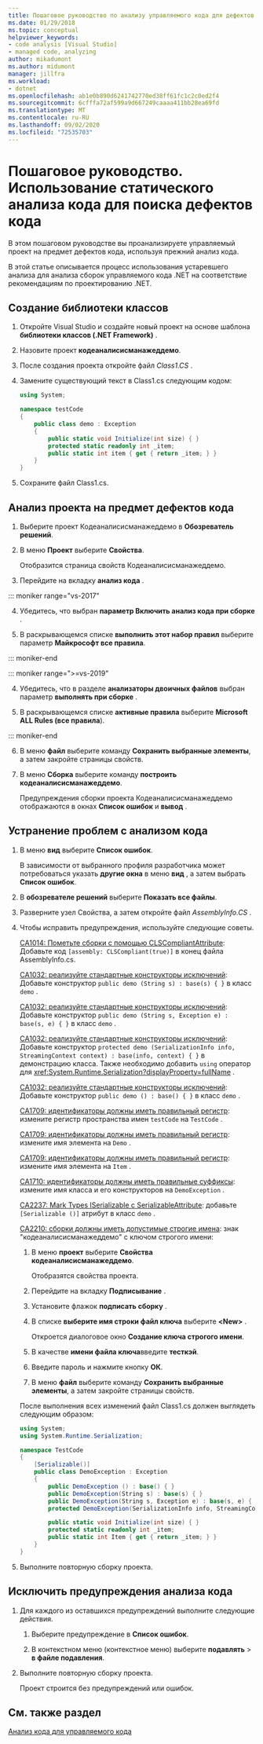 ```yaml
---
title: Пошаговое руководство по анализу управляемого кода для дефектов кода | Документация Майкрософт
ms.date: 01/29/2018
ms.topic: conceptual
helpviewer_keywords:
- code analysis [Visual Studio]
- managed code, analyzing
author: mikadumont
ms.author: midumont
manager: jillfra
ms.workload:
- dotnet
ms.openlocfilehash: ab1e0b890d6241742770ed38ff61fc1c2c0ed2f4
ms.sourcegitcommit: 6cfffa72af599a9d667249caaaa411bb28ea69fd
ms.translationtype: MT
ms.contentlocale: ru-RU
ms.lasthandoff: 09/02/2020
ms.locfileid: "72535703"
---
```

# <a name="walkthrough-use-static-code-analysis-to-find-code-defects"></a>Пошаговое руководство. Использование статического анализа кода для поиска дефектов кода

В этом пошаговом руководстве вы проанализируете управляемый проект на предмет дефектов кода, используя прежний анализ кода.

В этой статье описывается процесс использования устаревшего анализа для анализа сборок управляемого кода .NET на соответствие рекомендациям по проектированию .NET.

## <a name="create-a-class-library"></a>Создание библиотеки классов

1. Откройте Visual Studio и создайте новый проект на основе шаблона **библиотеки классов (.NET Framework)** .

1. Назовите проект **кодеаналисисманажеддемо**.

1. После создания проекта откройте файл *Class1.CS* .

1. Замените существующий текст в Class1.cs следующим кодом:

   ```csharp
   using System;

   namespace testCode
   {
       public class demo : Exception
       {
           public static void Initialize(int size) { }
           protected static readonly int _item;
           public static int item { get { return _item; } }
       }
   }
   ```

1. Сохраните файл Class1.cs.

## <a name="analyze-the-project-for-code-defects"></a>Анализ проекта на предмет дефектов кода

1. Выберите проект Кодеаналисисманажеддемо в **Обозреватель решений**.

2. В меню **Проект** выберите **Свойства**.

   Отобразится страница свойств Кодеаналисисманажеддемо.

3. Перейдите на вкладку **анализ кода** .

::: moniker range="vs-2017"

4. Убедитесь, что выбран **параметр Включить анализ кода при сборке** .

5. В раскрывающемся списке **выполнить этот набор правил** выберите параметр **Майкрософт все правила**.

::: moniker-end

::: moniker range=">=vs-2019"

4. Убедитесь, что в разделе **анализаторы двоичных файлов** выбран параметр **выполнять при сборке** .

5. В раскрывающемся списке **активные правила** выберите **Microsoft ALL Rules (все правила**).

::: moniker-end

6. В меню **файл** выберите команду **Сохранить выбранные элементы**, а затем закройте страницы свойств.

7. В меню **Сборка** выберите команду **построить кодеаналисисманажеддемо**.

    Предупреждения сборки проекта Кодеаналисисманажеддемо отображаются в окнах **Список ошибок** и **вывод** .

## <a name="correct-the-code-analysis-issues"></a>Устранение проблем с анализом кода

1. В меню **вид** выберите **Список ошибок**.

    В зависимости от выбранного профиля разработчика может потребоваться указать **другие окна** в меню **вид** , а затем выбрать **Список ошибок**.

1. В **обозревателе решений** выберите **Показать все файлы**.

1. Разверните узел Свойства, а затем откройте файл *AssemblyInfo.CS* .

1. Чтобы исправить предупреждения, используйте следующие советы.

   [CA1014: Пометьте сборки с помощью CLSCompliantAttribute](../code-quality/ca1014.md): Добавьте код `[assembly: CLSCompliant(true)]` в конец файла AssemblyInfo.cs.

   [CA1032: реализуйте стандартные конструкторы исключений](../code-quality/ca1032.md): Добавьте конструктор `public demo (String s) : base(s) { }` в класс `demo` .

   [CA1032: реализуйте стандартные конструкторы исключений](../code-quality/ca1032.md): Добавьте конструктор `public demo (String s, Exception e) : base(s, e) { }` в класс `demo` .

   [CA1032: реализуйте стандартные конструкторы исключений](../code-quality/ca1032.md): Добавьте конструктор `protected demo (SerializationInfo info, StreamingContext context) : base(info, context) { }` в демонстрацию класса. Также необходимо добавить `using` оператор для <xref:System.Runtime.Serialization?displayProperty=fullName> .

   [CA1032: реализуйте стандартные конструкторы исключений](../code-quality/ca1032.md): Добавьте конструктор `public demo () : base() { }` в класс `demo` .

   [CA1709: идентификаторы должны иметь правильный регистр](../code-quality/ca1709.md): измените регистр пространства имен `testCode` на `TestCode` .

   [CA1709: идентификаторы должны иметь правильный регистр](../code-quality/ca1709.md): измените имя элемента на `Demo` .

   [CA1709: идентификаторы должны иметь правильный регистр](../code-quality/ca1709.md): измените имя элемента на `Item` .

   [CA1710: идентификаторы должны иметь правильные суффиксы](../code-quality/ca1710.md): измените имя класса и его конструкторов на `DemoException` .

   [CA2237: Mark Types ISerializable с SerializableAttribute](../code-quality/ca2237.md): добавьте `[Serializable ()]` атрибут в класс `demo` .

   [CA2210: сборки должны иметь допустимые строгие имена](../code-quality/ca2210.md): знак "кодеаналисисманажеддемо" с ключом строгого имени:

   1. В меню **проект** выберите **Свойства кодеаналисисманажеддемо**.

      Отобразятся свойства проекта.

   1. Перейдите на вкладку **Подписывание** .

   1. Установите флажок **подписать сборку** .

   1. В списке **выберите имя строки файл ключа** выберите **\<New>** .

      Откроется диалоговое окно **Создание ключа строгого имени**.

   1. В качестве **имени файла ключа**введите **тесткэй**.

   1. Введите пароль и нажмите кнопку **ОК**.

   1. В меню **файл** выберите команду **Сохранить выбранные элементы**, а затем закройте страницы свойств.

   После выполнения всех изменений файл Class1.cs должен выглядеть следующим образом:

   ```csharp
   using System;
   using System.Runtime.Serialization;

   namespace TestCode
   {
       [Serializable()]
       public class DemoException : Exception
       {
           public DemoException () : base() { }
           public DemoException(String s) : base(s) { }
           public DemoException(String s, Exception e) : base(s, e) { }
           protected DemoException(SerializationInfo info, StreamingContext context) : base(info, context) { }

           public static void Initialize(int size) { }
           protected static readonly int _item;
           public static int Item { get { return _item; } }
       }
   }
   ```

1. Выполните повторную сборку проекта.

## <a name="exclude-code-analysis-warnings"></a>Исключить предупреждения анализа кода

1. Для каждого из оставшихся предупреждений выполните следующие действия.

    1. Выберите предупреждение в **Список ошибок**.

    1. В контекстном меню (контекстное меню) выберите **подавлять**  >  **в файле подавления**.

1. Выполните повторную сборку проекта.

     Проект строится без предупреждений или ошибок.

## <a name="see-also"></a>См. также раздел

[Анализ кода для управляемого кода](../code-quality/code-analysis-for-managed-code-overview.md)
